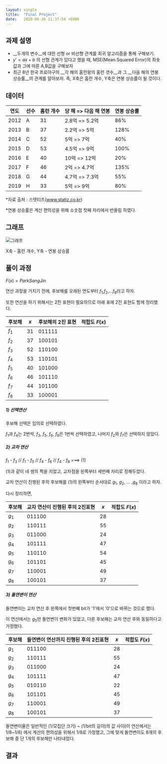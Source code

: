 ```yaml
---
layout: single
title:  "Final Project"
date:   2020-06-26 11:37:54 +0900
---
```

## 과제 설명

- __두개의 변수__에 대한 선형 or 비선형 관계를 회귀 알고리즘을 통해 구해보기.
- $y'=ax+b$  의 선형 관계가 있다고 했을 때, MSE(Mean Squared Error)의 최솟값과 그에 따른 A,B값을 구해보자
- 최근 8년 한국 프로야구의 __각 해의 홈런왕의 홈런 갯수__과 그 __다음 해의 연봉 상승률__의 관계를 알아보자. 즉, X축은 홈런 개수, Y축은 연봉 상승률이 될 것이다.



## 데이터

| 연도 | 선수 | 홈런 개수 | 당 해 => 다음 해 연봉 | 연봉 상승률 |
| ---- | ---- | --------- | --------------------- | ----------- |
| 2012 | A    | 31        | 2.8억 => 5.2억        | 86%         |
| 2013 | B    | 37        | 2.2억 => 5억          | 128%        |
| 2014 | C    | 52        | 5억 => 7억            | 40%         |
| 2015 | D    | 53        | 4.5억 => 9억          | 100%        |
| 2016 | E    | 40        | 10억 => 12억          | 20%         |
| 2017 | F    | 46        | 2억 => 4.7억          | 135%        |
| 2018 | G    | 44        | 4.7억 => 7.3억        | 55%         |
| 2019 | H    | 33        | 5억 => 9억            | 80%         |

*자료 출처 : 스탯티즈(www.statiz.co.kr)



*연봉 상승률은 계산 편의성을 위해 소숫점 첫째 자리에서 반올림 하였다.



## 그래프

![그래프](/Users/Juhee/Desktop/parksangjin/그래프.png)

X축 - 홈런 개수,  Y축 - 연봉 상승률



## 풀이 과정

$F(x)= ParkSangJin$



연산 과정을 거치기 전에, 후보해를 오래된 연도부터 $f_1$,$f_2$,...$f_8$라고 하자.

또한 연산을 하기 위해서는 2진 표현이 필요하므로 아래 표에 2진 표현도 함께 정리했다.

| 후보해 | $x$  | 후보해의 2진 표현 | 적합도 $F(x)$ |
| ------ | ---- | ----------------- | ------------- |
| $f_1$  | 31   | 011111            |               |
| $f_2$  | 37   | 100101            |               |
| $f_3$  | 52   | 110100            |               |
| $f_4$  | 53   | 110101            |               |
| $f_5$  | 40   | 101000            |               |
| $f_6$  | 46   | 101110            |               |
| $f_7$  | 44   | 101100            |               |
| $f_8$  | 33   | 100001            |               |



##### 1) 선택연산

후보해 선택은 임의로 선택하였다.

$f_1$과 $f_4$는 2번씩, $f_3$, $f_5$, $f_6$, $f_8$은 1번씩 선택하였고, 나머지 $f_2$와 $f_7$은 선택하지 않았다. 



##### 2) 교차 연산

$f_1$ - $f_3$  //  $f_1$ - $f_5$  //  $f_4$  - $f_6$  //  $f_4$ - $f_8$      ===> (1)

(1)과 같이 네 쌍의 짝을 지었고, 교차점을 왼쪽부터 세번째 자리로 정해두었다.

교차 연산이 진행된 후의 후보해를 (1)의 왼쪽부터 순서대로 $g_1$, $g_2$, ... ,$g_8$ 이라고 하자.

다시 정리하면,

| 후보해 | 교차 연산이 진행된 후의 2진표현 | $x$  | 적합도 $F(x)$ |
| ------ | ------------------------------- | ---- | ------------- |
| $g_1$  | 011100                          | 28   |               |
| $g_2$  | 110111                          | 55   |               |
| $g_3$  | 011000                          | 24   |               |
| $g_4$  | 101111                          | 47   |               |
| $g_5$  | 110110                          | 54   |               |
| $g_6$  | 101101                          | 45   |               |
| $g_7$  | 110001                          | 49   |               |
| $g_8$  | 100101                          | 37   |               |



##### 3) 돌연변이 연산

돌연변이는 교차 연산 후 왼쪽에서 첫번째 bit가 '1'에서 '0'으로 바뀌는 것으로 했다.

이 연산에서는 $g_5$만 돌연변이 변화가 있었고, 다른 후보해는 교차 연산 후와 동일하다고 가정했다.

| 후보해 | 돌연변이 연산까지 진행된 후의 2진표현 | $x$  | 적합도 $F(x)$ |
| ------ | ------------------------------------- | ---- | ------------- |
| $g_1$  | 011100                                | 28   |               |
| $g_2$  | 110111                                | 55   |               |
| $g_3$  | 011000                                | 24   |               |
| $g_4$  | 101111                                | 47   |               |
| $g_5$  | 010110                                | 22   |               |
| $g_6$  | 101101                                | 45   |               |
| $g_7$  | 110001                                | 49   |               |
| $g_8$  | 100101                                | 37   |               |



돌연변이율은 일반적인 (1/모집단 크기) ~ (1/bit의 길이)의 값 사이(이 연산에서는 1/8~1/6) 에서 계산의 편의성을 위해서 1/8로 가정했고, 그에 맞게 돌연변이도 8개의 후보해 중 단 1개의 후보해만 나타내었다. 

## 결과

